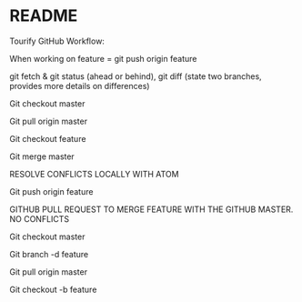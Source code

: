 # README

Tourify GitHub Workflow:

When working on feature = git push origin feature

git fetch & git status (ahead or behind), git diff (state two branches, provides more details on differences)

Git checkout master

Git pull origin master

Git checkout feature

Git merge master

RESOLVE CONFLICTS LOCALLY WITH ATOM

Git push origin feature

GITHUB PULL REQUEST TO MERGE FEATURE WITH THE GITHUB MASTER. NO CONFLICTS

Git checkout master

Git branch -d feature

Git pull origin master

Git checkout -b feature
